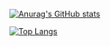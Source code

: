 [![Anurag's GitHub stats](https://github-readme-stats.vercel.app/api?username=Ine0056&theme=nord)](https://github.com/anuraghazra/github-readme-stats)

[![Top Langs](https://github-readme-stats.vercel.app/api/top-langs/?username=Ine0056&theme=nord&hide=javascript,html,css,scss)](https://github.com/anuraghazra/github-readme-stats)

